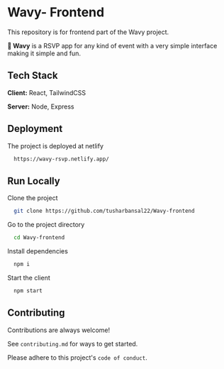 
# Wavy- Frontend

This repository is for frontend part of the Wavy project.

**👋 Wavy** is a RSVP app for any kind of event with a very simple interface making it simple and fun.


## Tech Stack

**Client:** React,  TailwindCSS

**Server:** Node, Express


## Deployment

The project is deployed at netlify

```bash
  https://wavy-rsvp.netlify.app/
```


## Run Locally

Clone the project

```bash
  git clone https://github.com/tusharbansal22/Wavy-frontend
```

Go to the project directory

```bash
  cd Wavy-frontend
```

Install dependencies

```bash
  npm i
```

Start the client

```bash
  npm start
```


## Contributing

Contributions are always welcome!

See `contributing.md` for ways to get started.

Please adhere to this project's `code of conduct`.

